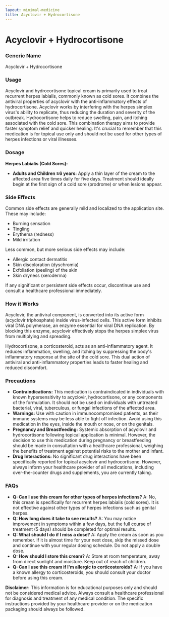 ```yaml
---
layout: minimal-medicine
title: Acyclovir + Hydrocortisone
---
```


# Acyclovir + Hydrocortisone
### Generic Name
Acyclovir + Hydrocortisone

### Usage

Acyclovir and hydrocortisone topical cream is primarily used to treat recurrent herpes labialis, commonly known as cold sores.  It combines the antiviral properties of acyclovir with the anti-inflammatory effects of hydrocortisone. Acyclovir works by interfering with the herpes simplex virus's ability to replicate, thus reducing the duration and severity of the outbreak.  Hydrocortisone helps to reduce swelling, pain, and itching associated with the cold sore.  This combination therapy aims to provide faster symptom relief and quicker healing.  It's crucial to remember that this medication is for topical use only and should not be used for other types of herpes infections or viral illnesses.

### Dosage

**Herpes Labialis (Cold Sores):**

* **Adults and Children ≥6 years:** Apply a thin layer of the cream to the affected area five times daily for five days. Treatment should ideally begin at the first sign of a cold sore (prodrome) or when lesions appear.


### Side Effects

Common side effects are generally mild and localized to the application site.  These may include:

* Burning sensation
* Tingling
* Erythema (redness)
* Mild irritation

Less common, but more serious side effects may include:

* Allergic contact dermatitis
* Skin discoloration (dyschromia)
* Exfoliation (peeling) of the skin
* Skin dryness (xeroderma)

If any significant or persistent side effects occur, discontinue use and consult a healthcare professional immediately.

### How it Works

Acyclovir, the antiviral component, is converted into its active form (acyclovir triphosphate) inside virus-infected cells.  This active form inhibits viral DNA polymerase, an enzyme essential for viral DNA replication. By blocking this enzyme, acyclovir effectively stops the herpes simplex virus from multiplying and spreading.

Hydrocortisone, a corticosteroid, acts as an anti-inflammatory agent. It reduces inflammation, swelling, and itching by suppressing the body's inflammatory response at the site of the cold sore.  This dual action of antiviral and anti-inflammatory properties leads to faster healing and reduced discomfort.

### Precautions

* **Contraindications:**  This medication is contraindicated in individuals with known hypersensitivity to acyclovir, hydrocortisone, or any components of the formulation. It should not be used on individuals with untreated bacterial, viral, tuberculous, or fungal infections of the affected area.
* **Warnings:** Use with caution in immunocompromised patients, as their immune systems may be less able to fight off infection. Avoid using this medication in the eyes, inside the mouth or nose, or on the genitals.  
* **Pregnancy and Breastfeeding:**  Systemic absorption of acyclovir and hydrocortisone following topical application is minimal. However, the decision to use this medication during pregnancy or breastfeeding should be made in consultation with a healthcare professional, weighing the benefits of treatment against potential risks to the mother and infant.
* **Drug Interactions:** No significant drug interactions have been specifically reported for topical acyclovir and hydrocortisone.  However, always inform your healthcare provider of all medications, including over-the-counter drugs and supplements, you are currently taking.


### FAQs

* **Q: Can I use this cream for other types of herpes infections?** A: No, this cream is specifically for recurrent herpes labialis (cold sores).  It is not effective against other types of herpes infections such as genital herpes.
* **Q: How long does it take to see results?** A:  You may notice improvement in symptoms within a few days, but the full course of treatment (5 days) should be completed for optimal results.
* **Q: What should I do if I miss a dose?** A: Apply the cream as soon as you remember. If it is almost time for your next dose, skip the missed dose and continue with your regular dosing schedule. Do not apply a double dose.
* **Q: How should I store this cream?** A: Store at room temperature, away from direct sunlight and moisture. Keep out of reach of children.
* **Q: Can I use this cream if I'm allergic to corticosteroids?** A: If you have a known allergy to corticosteroids, you should consult your doctor before using this cream.


**Disclaimer:** This information is for educational purposes only and should not be considered medical advice.  Always consult a healthcare professional for diagnosis and treatment of any medical condition.  The specific instructions provided by your healthcare provider or on the medication packaging should always be followed.
